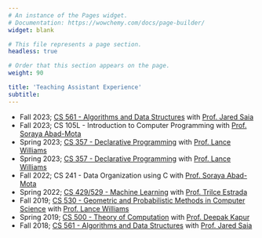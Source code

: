 ```yaml
---
# An instance of the Pages widget.
# Documentation: https://wowchemy.com/docs/page-builder/
widget: blank

# This file represents a page section.
headless: true

# Order that this section appears on the page.
weight: 90

title: 'Teaching Assistant Experience'
subtitle: 
---
```

- Fall 2023; [CS 561 - Algorithms and Data Structures](https://www.cs.unm.edu/~saia/classes/561-f23/) with 
    [Prof. Jared Saia](https://www.cs.unm.edu/~saia/)
- Fall 2023; CS 105L - Introduction to Computer Programming with [Prof. Soraya Abad-Mota](https://www.cs.unm.edu/directory/faculty-profiles/soraya-abad-mota.html)
- Spring 2023; [CS 357 - Declarative Programming](https://www.cs.unm.edu/~williams/cs357s17.html) with [Prof. Lance Williams](https://www.cs.unm.edu/~williams)
- Spring 2023; [CS 357 - Declarative Programming](https://www.cs.unm.edu/~williams/cs357s17.html) with [Prof. Lance Williams](https://www.cs.unm.edu/~williams)
- Fall 2022; CS 241 - Data Organization using C with [Prof. Soraya Abad-Mota](https://www.cs.unm.edu/directory/faculty-profiles/soraya-abad-mota.html)
- Spring 2022; [CS 429/529 - Machine Learning](https://www.cs.unm.edu/~estrada/cs529.php) with [Prof. Trilce Estrada](https://www.cs.unm.edu/~estrada/)
- Fall 2019; [CS 530 - Geometric and Probabilistic Methods in Computer Science](https://www.cs.unm.edu/~williams/cs530f15.html) with [Prof. Lance Williams](https://www.cs.unm.edu/~williams/)
- Spring 2019; [CS 500 - Theory of Computation](https://www.cs.unm.edu/~saia/classes/561-f18/) with [Prof. Deepak Kapur](https://www.cs.unm.edu/~kapur/)
- Fall 2018; [CS 561 - Algorithms and Data Structures](https://www.cs.unm.edu/~saia/classes/561-f18/) with 
    [Prof. Jared Saia](https://www.cs.unm.edu/~saia/)
